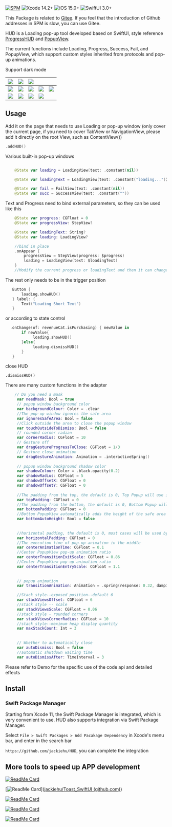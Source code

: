 

[![SPM](https://img.shields.io/badge/SPM-supported-DE5C43.svg?style=flat)](https://swift.org/package-manager/)
![Xcode 14.2+](https://img.shields.io/badge/Xcode-14.2%2B-blue.svg)
![iOS 15.0+](https://img.shields.io/badge/iOS-15.0%2B-blue.svg)
![SwiftUI 3.0+](https://img.shields.io/badge/SwiftUI-3.0%2B-orange.svg)

This Package is related to [Gitee](https://gitee.com/zjinhu/HUD). If you feel that the introduction of Github addresses in SPM is slow, you can use Gitee.

HUD is a Loading pop-up tool developed based on SwiftUI, style reference [ProgressHUD](https://github.com/relatedcode/ProgressHUD) and [PopupView](https://github.com/Mijick/PopupView).

The current functions include Loading, Progress, Success, Fail, and PopupView, which support custom styles inherited from protocols and pop-up animations.

Support dark mode

| ![](Image/top.png)     | ![](Image/bottom.png)   | ![](Image/center.png)   |                         |                          |
| ---------------------- | ----------------------- | ----------------------- | ----------------------- | ------------------------ |
| ![](Image/loading.png) | ![](Image/loading2.png) | ![](Image/loading3.png) | ![](Image/progress.png) | ![](Image/progress2.png) |
| ![](Image/succ.png)    | ![](Image/succ2.png)    | ![](Image/fail.png)     | ![](Image/fail2.png)    |                          |



## Usage

Add it on the page that needs to use Loading or pop-up window (only cover the current page, if you need to cover TabView or NavigationView, please add it directly on the root View, such as ContentView())

```Swift
.addHUD()
```
Various built-in pop-up windows

```swift

    @State var loading = LoadingView(text: .constant(nil))

    @State var loadingText = LoadingView(text: .constant("loading...")）

    @State var fail = FailView(text: .constant(nil))
    @State var succ = SuccessView(text: .constant(""))

```

Text and Progress need to bind external parameters, so they can be used like this

```swift
    @State var progress: CGFloat = 0
    @State var progressView: StepView?

    @State var loadingText: String?
    @State var loading: LoadingView?

    //bind in place
    .onAppear {
        progressView = StepView(progress: $progress)
        loading = LoadingView(text: $loadingText)
    }
    //Modify the current progress or loadingText and then it can change automatically

```

The rest only needs to be in the trigger position

```swift
   Button {
       loading.showHUD()
   } label: {
       Text("Loading Short Text")
   }
```

or according to state control

```swift
  .onChange(of: revenueCat.isPurchasing) { newValue in
       if newValue{
            loading.showHUD()
       }else{
            loading.dismissHUD()
       }
   }
```

close HUD

```
.dismissHUD()
```

There are many custom functions in the adapter

```Swift
    // Do you need a mask
     var needMask: Bool = true
     // popup window background color
     var backgroundColour: Color = .clear
     //The pop-up window ignores the safe area
     var ignoresSafeArea: Bool = false
     //Click outside the area to close the popup window
     var touchOutsideToDismiss: Bool = false
     // rounded corner radian
     var cornerRadius: CGFloat = 10
     // Gesture off
     var dragGestureProgressToClose: CGFloat = 1/3
     // Gesture close animation
     var dragGestureAnimation: Animation = .interactiveSpring()
    
     // popup window background shadow color
     var shadowColour: Color = .black.opacity(0.2)
     var shadowRadius: CGFloat = 5
     var shadowOffsetX: CGFloat = 0
     var shadowOffsetY: CGFloat = 0
    
     //The padding from the top, the default is 0, Top Popup will use it
     var topPadding: CGFloat = 0
     //The padding from the bottom, the default is 0, Bottom Popup will use it
     var bottomPadding: CGFloat = 0
     //Bottom PopupView automatically adds the height of the safe area
     var bottomAutoHeight: Bool = false
    
    
     //horizontal padding, the default is 0, most cases will be used by Center Popup
     var horizontalPadding: CGFloat = 0
     //The execution time of pop-up animation in the middle
     var centerAnimationTime: CGFloat = 0.1
     //Center PopupView pop-up animation ratio
     var centerTransitionExitScale: CGFloat = 0.86
     //Center PopupView pop-up animation ratio
     var centerTransitionEntryScale: CGFloat = 1.1
    
    
     // popup animation
     var transitionAnimation: Animation = .spring(response: 0.32, dampingFraction: 1, blendDuration: 0.32)

     //Stack style--exposed position--default 6
     var stackViewsOffset: CGFloat = 6
     //stack style -- scale
     var stackViewsScale: CGFloat = 0.06
     //stack style - rounded corners
     var stackViewsCornerRadius: CGFloat = 10
     //stack style--maximum heap display quantity
     var maxStackCount: Int = 3
    
    
     // Whether to automatically close
     var autoDismiss: Bool = false
     //automatic shutdown waiting time
     var autoDismissAfter: TimeInterval = 3
```



Please refer to Demo for the specific use of the code api and detailed effects



## Install

### Swift Package Manager

Starting from Xcode 11, the Swift Package Manager is integrated, which is very convenient to use. HUD also supports integration via Swift Package Manager.

Select `File > Swift Packages > Add Pacakage Dependency` in Xcode's menu bar, and enter in the search bar

`https://github.com/jackiehu/HUD`, you can complete the integration



## More tools to speed up APP development

[![ReadMe Card](https://github-readme-stats.vercel.app/api/pin/?username=jackiehu&repo=SwiftMediator&theme=radical&locale=cn)](https://github.com/jackiehu/SwiftMediator)

[![ReadMe Card](https://github-readme-stats.vercel.app/api/pin/?username=jackiehu&repo=Toast_SwiftUI&theme=radical&locale=cn)]([jackiehu/Toast_SwiftUI (github.com)](https://github.com/jackiehu/Toast_SwiftUI))

[![ReadMe Card](https://github-readme-stats.vercel.app/api/pin/?username=jackiehu&repo=SwiftLog&theme=radical&locale=cn)](https://github.com/jackiehu/SwiftLog)

[![ReadMe Card](https://github-readme-stats.vercel.app/api/pin/?username=jackiehu&repo=SwiftMesh&theme=radical&locale=cn)](https://github.com/jackiehu/SwiftMesh)

[![ReadMe Card](https://github-readme-stats.vercel.app/api/pin/?username=jackiehu&repo=SwiftNotification&theme=radical&locale=cn)](https://github.com/jackiehu/SwiftNotification)

